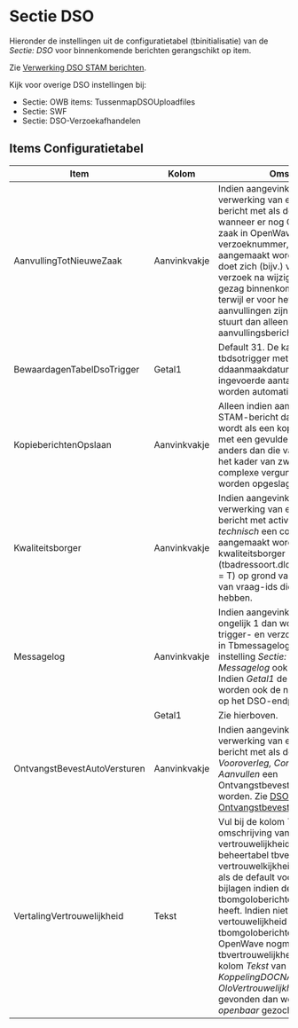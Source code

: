 # Sectie DSO

Hieronder de instellingen uit de configuratietabel (tbinitialisatie) van de _Sectie: DSO_ voor binnenkomende berichten gerangschikt op item.

Zie [Verwerking DSO STAM berichten](/docs/probleemoplossing/programmablokken/verwerking_dso_stam_berichten.md).

Kijk voor overige DSO instellingen bij:

- Sectie: OWB items: TussenmapDSOUploadfiles
- Sectie: SWF
- Sectie: DSO-Verzoekafhandelen

## Items Configuratietabel

| Item                         | Kolom        | Omschrijving |
| ---------------------------- | ------------ | ------------ |
| AanvullingTotNieuweZaak      | Aanvinkvakje | Indien aangevinkt zal bij de verwerking van een DSO STAM-bericht met als doel _Aanvullen_ wanneer er nog GEEN bestaande zaak in OpenWave is voor het verzoeknummer, een nieuwe zaak aangemaakt worden. Deze situatie doet zich (bijv.) voor indien het DSO verzoek na wijzigen van bevoegd gezag binnenkomt in OpenWave terwijl er voor het originele verzoek al aanvullingen zijn geweest: het DSO stuurt dan alleen het laatste aanvullingsbericht naar OpenWave. |
| BewaardagenTabelDsoTrigger   | Getal1       | Default 31. De kaarten uit de tabel tbdsotrigger met een ddaanmaakdatum ouder dan de hier ingevoerde aantal dagen geleden, worden automatisch. |
| KopieberichtenOpslaan        | Aanvinkvakje | Alleen indien aangevinkt zal een DSO STAM-bericht dat gekwalificeerd wordt als een kopiebericht (dus o.a. met een gevulde behandeldienst anders dan die van de host) toch - in het kader van zwarte gaten bij complexe vergunningen - als zaak worden opgeslagen. |
| Kwaliteitsborger             | Aanvinkvakje | Indien aangevinkt zal bij de verwerking van een DSO STAM-bericht met activiteit _bouwactiviteit technisch_ een contactadres aangemaakt worden met de rol kwaliteitsborger (tbadressoort.dldsorolkwaliteitsborger = T) op grond van de aanwezigheid van vraag-ids die daarop betrekking hebben. |
| Messagelog                   | Aanvinkvakje | Indien aangevinkt en _Getal1_ is ongelijk 1 dan worden alleen de valide trigger- en verzoekberichten gelogd in Tbmessagelog (mits de algemene instelling _Sectie: OWB en Item: Messagelog_ ook aangevinkt is). Indien _Getal1_ de waarde 1 heeft, dan worden ook de niet valide berichten op het DSO-endpoint gelogd. |
|                              | Getal1       | Zie hierboven. |
| OntvangstBevestAutoVersturen | Aanvinkvakje | Indien aangevinkt zal bij de verwerking van een DSO STAM-bericht met als doel _Initieren, Vooroverleg, Conceptverzoek_ of _Aanvullen_ een Ontvangstbevestigingsmail verstuurd worden. Zie [DSO Ontvangstbevestiging sturen](/docs/probleemoplossing/programmablokken/dso_ontvangstbevestiging.md) |
| VertalingVertrouwelijkheid   | Tekst        | Vul bij de kolom _Tekst_ de omschrijving van het vertrouwelijkheidsniveau (uit beheertabel tbvertrouwelijkheid: tegel vertrouwelkijkheidsindicatie) die geldt als de default voor vertrouwelijke DSO bijlagen indien de vertouwelijkheid (in tbomgoloberichten) de waarde T heeft. Indien niet gevonden, OF de vertouwelijkheid (in tbomgoloberichten) ius F dan zoekt OpenWave nogmaals in tbvertrouwelijkheid op grond van de kolom _Tekst_ van de Instelling _Sectie: KoppelingDOCNAARDMS Item: OloVertrouwelijkheid_, Nog niet gevonden dan wordt naar de tekst _openbaar_ gezocht |
